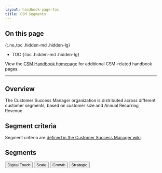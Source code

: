 ```yaml
---
layout: handbook-page-toc
title: CSM Segments
---
```

## On this page
{:.no_toc .hidden-md .hidden-lg}

- TOC
{:toc .hidden-md .hidden-lg}

View the [CSM Handbook homepage](/handbook/customer-success/tam/) for additional CSM-related handbook pages.

---

## Overview

The Customer Success Manager organization is distributed across different customer segments, based on customer size and Annual Recurring Revenue.

## Segment criteria

Segment criteria are [defined in the Customer Success Manager wiki](https://gitlab.com/gitlab-com/customer-success/tam/-/wikis/tam-segments).

## Segments

[<button class="btn btn-primary" type="button">Digital Touch</button>](digital/)
[<button class="btn btn-primary" type="button">Scale</button>](scale/)
[<button class="btn btn-primary" type="button">Growth</button>](mid-touch/)
[<button class="btn btn-primary" type="button">Strategic</button>](strategic/)

